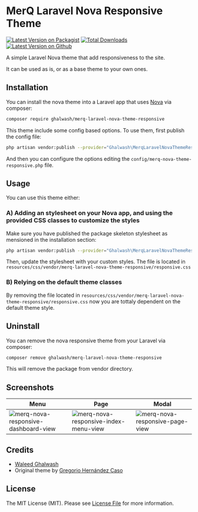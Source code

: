 # MerQ Laravel Nova Responsive Theme
[![Latest Version on Packagist](https://img.shields.io/packagist/v/ghalwash/merq-laravel-nova-theme-responsive.svg?style=flat-square)](https://packagist.org/packages/ghalwash/merq-laravel-nova-theme-responsive)
[![Total Downloads](https://img.shields.io/packagist/dt/ghalwash/merq-laravel-nova-theme-responsive.svg?style=flat-square)](https://packagist.org/packages/ghalwash/merq-laravel-nova-theme-responsive)
[![Latest Version on Github](https://img.shields.io/github/v/release/MerQ-ai/merq-laravel-nova-responsive-theme.svg?style=flat-square)](https://github.com/MerQ-ai/merq-laravel-nova-responsive-theme)

A simple Laravel Nova theme that add responsiveness to the site.

It can be used as is, or as a base theme to your own ones.

## Installation

You can install the nova theme into a Laravel app that uses [Nova](https://nova.laravel.com) via composer:

```bash
composer require ghalwash/merq-laravel-nova-theme-responsive
```

This theme include some config based options. To use them, first publish the config file:

```bash
php artisan vendor:publish --provider="Ghalwash\MerqLaravelNovaThemeResponsive\ThemeServiceProvider"
```

And then you can configure the options editing the `config/merq-nova-theme-responsive.php` file.

## Usage

You can use this theme either:

### A) Adding an stylesheet on your Nova app, and using the provided CSS classes to customize the styles

Make sure you have published the package skeleton stylesheet as mensioned in the installation section:

```bash
php artisan vendor:publish --provider="Ghalwash\MerqLaravelNovaThemeResponsive\ThemeServiceProvider"
```

Then, update the stylesheet with your custom styles. The file is located in `resources/css/vendor/merq-laravel-nova-theme-responsive/responsive.css`

### B) Relying on the default theme classes

By removing the file located in `resources/css/vendor/merq-laravel-nova-theme-responsive/responsive.css` now you are tottaly dependent on the default theme style.


## Uninstall

You can remove the nova responsive theme from your Laravel via composer:

```bash
composer remove ghalwash/merq-laravel-nova-theme-responsive
```

This will remove the package from vendor directory.

## Screenshots

Menu | Page | Modal
------------ | ------------- | -------------
![merq-nova-responsive-dashboard-view](https://user-images.githubusercontent.com/62288371/82613078-c3da9980-9bc4-11ea-83e6-d16e2d583309.png) | ![merq-nova-responsive-index-menu-view](https://user-images.githubusercontent.com/62288371/82613084-c5a45d00-9bc4-11ea-8e69-536772b024ef.png) | ![merq-nova-responsive-page-view](https://user-images.githubusercontent.com/62288371/82613089-c6d58a00-9bc4-11ea-8bcd-57da3f2bac72.png)




## Credits

- [Waleed Ghalwash](https://www.linkedin.com/in/waleedghalwash)
- Original theme by [Gregorio Hernández Caso](https://github.com/gregoriohc)

## License

The MIT License (MIT). Please see [License File](LICENSE.md) for more information.
